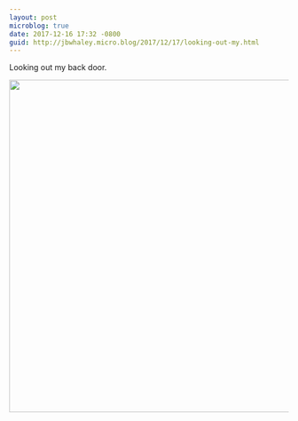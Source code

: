 ```yaml
---
layout: post
microblog: true
date: 2017-12-16 17:32 -0800
guid: http://jbwhaley.micro.blog/2017/12/17/looking-out-my.html
---
```

Looking out my back door.

<img src="http://www.jarrodwhaley.com/uploads/2017/bf35b8e215.jpg" width="600" height="599" />
